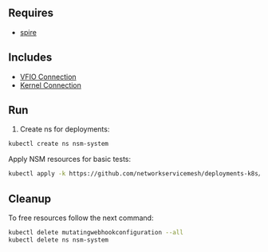 ## Requires

- [spire](../spire)

## Includes

- [VFIO Connection](../use-cases/Vfio2Noop)
- [Kernel Connection](../use-cases/SriovKernel2Noop)

## Run

1. Create ns for deployments:
```bash
kubectl create ns nsm-system
```

Apply NSM resources for basic tests:
```bash
kubectl apply -k https://github.com/networkservicemesh/deployments-k8s/examples/sriov?ref=65e93e26425297be166fdf0936164422ef7f99fd
```

## Cleanup

To free resources follow the next command:
```bash
kubectl delete mutatingwebhookconfiguration --all
kubectl delete ns nsm-system
```
